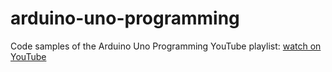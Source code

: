 # arduino-uno-programming
Code samples of the Arduino Uno Programming YouTube playlist:
[watch on YouTube](https://www.youtube.com/playlist?list=PLd4wbXS9dz2XpJmxsuS5FoBW1ENyYXUw-)

